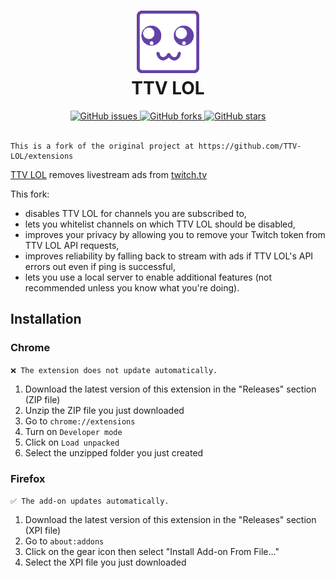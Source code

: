 <h1 align="center">
  <img src="src/assets/icon.png" height="100" width="100" alt="Icon" />
  <br />
  TTV LOL
  <br />
</h1>

<div align="center">
  <a href="https://github.com/younesaassila/ttv-lol/issues">
    <img
      alt="GitHub issues"
      src="https://img.shields.io/github/issues/younesaassila/ttv-lol"
    />
  </a>
  <a href="https://github.com/younesaassila/ttv-lol/network">
    <img
      alt="GitHub forks"
      src="https://img.shields.io/github/forks/younesaassila/ttv-lol"
    />
  </a>
  <a href="https://github.com/younesaassila/ttv-lol/stargazers">
    <img
      alt="GitHub stars"
      src="https://img.shields.io/github/stars/younesaassila/ttv-lol"
    />
  </a>
</div>

<br />

```text
This is a fork of the original project at https://github.com/TTV-LOL/extensions
```

>

[TTV LOL](https://ttv.lol/) removes livestream ads from [twitch.tv](https://www.twitch.tv/)

This fork:

- disables TTV LOL for channels you are subscribed to,
- lets you whitelist channels on which TTV LOL should be disabled,
- improves your privacy by allowing you to remove your Twitch token from TTV LOL API requests,
- improves reliability by falling back to stream with ads if TTV LOL's API errors out even if ping is successful,
- lets you use a local server to enable additional features (not recommended unless you know what you're doing).

## Installation

### Chrome

`❌ The extension does not update automatically.`

1. Download the latest version of this extension in the "Releases" section (ZIP file)
1. Unzip the ZIP file you just downloaded
1. Go to `chrome://extensions`
1. Turn on `Developer mode`
1. Click on `Load unpacked`
1. Select the unzipped folder you just created

### Firefox

`✅ The add-on updates automatically.`

1. Download the latest version of this extension in the "Releases" section (XPI file)
1. Go to `about:addons`
1. Click on the gear icon then select "Install Add-on From File…"
1. Select the XPI file you just downloaded
